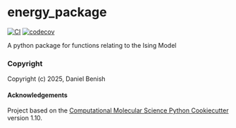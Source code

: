 energy_package
==============================
[//]: # (Badges)
[![CI](https://github.com/dannyb33/EnergyPackage/actions/workflows/CI.yaml/badge.svg)](https://github.com/dannyb33/EnergyPackage/actions/workflows/CI.yaml)
[![codecov](https://codecov.io/gh/REPLACE_WITH_OWNER_ACCOUNT/energy_package/branch/main/graph/badge.svg)](https://codecov.io/gh/REPLACE_WITH_OWNER_ACCOUNT/energy_package/branch/main)


A python package for functions relating to the Ising Model

### Copyright

Copyright (c) 2025, Daniel Benish


#### Acknowledgements
 
Project based on the 
[Computational Molecular Science Python Cookiecutter](https://github.com/molssi/cookiecutter-cms) version 1.10.
